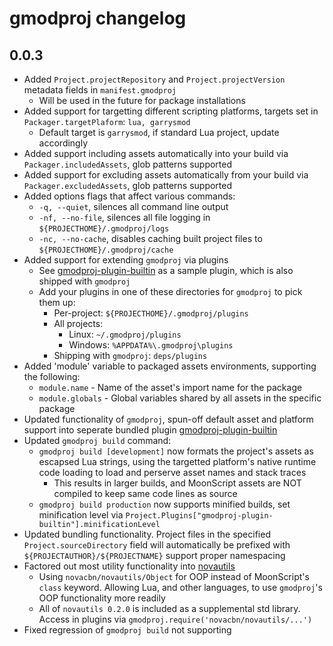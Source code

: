 # gmodproj changelog

## 0.0.3
* Added `Project.projectRepository` and `Project.projectVersion` metadata fields in `manifest.gmodproj`
    * Will be used in the future for package installations
* Added support for targetting different scripting platforms, targets set in `Packager.targetPlaform`: `lua, garrysmod`
    * Default target is `garrysmod`, if standard Lua project, update accordingly
* Added support including assets automatically into your build via `Packager.includedAssets`, glob patterns supported
* Added support for excluding assets automatically from your build via `Packager.excludedAssets`, glob patterns supported
* Added options flags that affect various commands:
    * `-q, --quiet`, silences all command line output
    * `-nf, --no-file`, silences all file logging in `${PROJECTHOME}/.gmodproj/logs`
    * `-nc, --no-cache`, disables caching built project files to `${PROJECTHOME}/.gmodproj/cache`
* Added support for extending `gmodproj` via plugins
    * See [gmodproj-plugin-builtin](https://github.com/novacbn/gmodproj-plugin-builtin) as a sample plugin, which is also shipped with `gmodproj`
    * Add your plugins in one of these directories for `gmodproj` to pick them up:
        * Per-project: `${PROJECTHOME}/.gmodproj/plugins`
        * All projects:
            * Linux: `~/.gmodproj/plugins`
            * Windows: `%APPDATA%\.gmodproj\plugins`
        * Shipping with `gmodproj`: `deps/plugins`
* Added 'module' variable to packaged assets environments, supporting the following:
    * `module.name`     - Name of the asset's import name for the package
    * `module.globals`  - Global variables shared by all assets in the specific package
* Updated functionality of `gmodproj`, spun-off default asset and platform support into seperate bundled plugin [gmodproj-plugin-builtin](https://github.com/novacbn/gmodproj-plugin-builtin)
* Updated `gmodproj build` command:
    * `gmodproj build [development]` now formats the project's assets as escapsed Lua strings, using the targetted platform's native runtime code loading to load and perserve asset names and stack traces
        * This results in larger builds, and MoonScript assets are NOT compiled to keep same code lines as source
    * `gmodproj build production` now supports minified builds, set minification level via `Project.Plugins["gmodproj-plugin-builtin"].minificationLevel`
* Updated bundling functionality. Project files in the specified `Project.sourceDirectory` field will automatically be prefixed with `${PROJECTAUTHOR}/${PROJECTNAME}` support proper namespacing
* Factored out most utility functionality into [novautils](https://github.com/novacbn/novautils)
    * Using `novacbn/novautils/Object` for OOP instead of MoonScript's `class` keyword. Allowing Lua, and other languages, to use `gmodproj`'s OOP functionality more readily
    * All of `novautils 0.2.0` is included as a supplemental std library. Access in plugins via `gmodproj.require('novacbn/novautils/...')`
* Fixed regression of `gmodproj build` not supporting